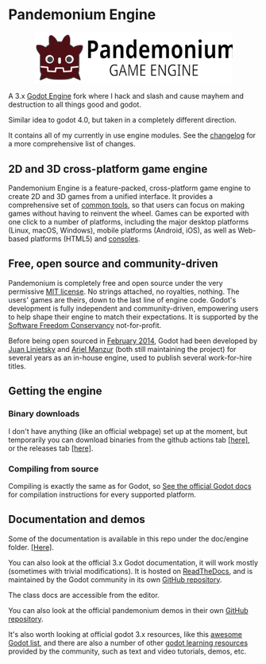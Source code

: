 # Pandemonium Engine

<p align="center">
  <a href="https://github.com/Relintai/pandemonium_engine">
    <img src="logo_outlined.svg" width="400" alt="Pandemonium Engine logo">
  </a>
</p>

A 3.x [Godot Engine](https://godotengine.org) fork where I hack and slash and cause mayhem and destruction to all things good and godot.

Similar idea to godot 4.0, but taken in a completely different direction.

It contains all of my currently in use engine modules. See the [changelog](https://github.com/Relintai/pandemonium_engine/blob/master/CHANGELOG.md) for a more comprehensive list of changes.

## 2D and 3D cross-platform game engine

Pandemonium Engine is a feature-packed, cross-platform game engine to create 2D and 3D games from a unified interface.
It provides a comprehensive set of [common tools](https://godotengine.org/features), so that users can focus on making games
without having to reinvent the wheel. Games can be exported with one click to a
number of platforms, including the major desktop platforms (Linux, macOS,
Windows), mobile platforms (Android, iOS), as well as Web-based platforms
(HTML5) and [consoles](https://docs.godotengine.org/en/latest/tutorials/platform/consoles.html).

## Free, open source and community-driven

Pandemonium is completely free and open source under the very permissive [MIT license](https://godotengine.org/license).
No strings attached, no royalties, nothing. The users' games are theirs, down
to the last line of engine code. Godot's development is fully independent and
community-driven, empowering users to help shape their engine to match their
expectations. It is supported by the [Software Freedom Conservancy](https://sfconservancy.org/)
not-for-profit.

Before being open sourced in [February 2014](https://github.com/godotengine/godot/commit/0b806ee0fc9097fa7bda7ac0109191c9c5e0a1ac),
Godot had been developed by [Juan Linietsky](https://github.com/reduz) and
[Ariel Manzur](https://github.com/punto-) (both still maintaining the project) for several
years as an in-house engine, used to publish several work-for-hire titles.

## Getting the engine

### Binary downloads

I don't have anything (like an official webpage) set up at the moment, but temporarily you can download binaries from the github actions tab [[here]](https://github.com/Relintai/pandemonium_engine), or the releases tab [[here]](https://github.com/Relintai/pandemonium_engine/releases).

### Compiling from source

Compiling is exactly the same as for Godot, so [See the official Godot docs](https://docs.godotengine.org/en/latest/development/compiling/)
for compilation instructions for every supported platform.

## Documentation and demos

Some of the documentation is available in this repo under the doc/engine folder. [[Here]](https://github.com/Relintai/pandemonium_engine/tree/master/doc/engine).

You can also look at the official 3.x Godot documentation, it will work mostly (sometimes with trivial modifications). It is hosted on [ReadTheDocs](https://docs.godotengine.org), and is maintained by the Godot community in its own [GitHub repository](https://github.com/godotengine/godot-docs).

The class docs are accessible from the editor.

You can also look at the official pandemonium demos in their own [GitHub repository](https://github.com/Relintai/pandemonium_demo_projects).

It's also worth looking at official godot 3.x resources, like this [awesome Godot list](https://github.com/godotengine/awesome-godot), and there are also a number of other [godot learning resources](https://docs.godotengine.org/en/latest/community/tutorials.html)
provided by the community, such as text and video tutorials, demos, etc.
